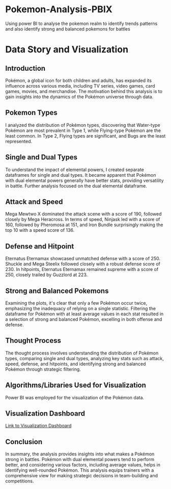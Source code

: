 # Pokemon-Analysis-PBIX
Using power BI to analyse the pokemon realm to identify trends patterns and also identify strong and balanced pokemons for battles

# Data Story and Visualization

## Introduction
Pokémon, a global icon for both children and adults, has expanded its influence across various media, including TV series, video games, card games, movies, and merchandise. The motivation behind this analysis is to gain insights into the dynamics of the Pokémon universe through data.

## Pokemon Types
I analyzed the distribution of Pokémon types, discovering that Water-type Pokémon are most prevalent in Type 1, while Flying-type Pokémon are the least common. In Type 2, Flying types are significant, and Bugs are the least represented.

## Single and Dual Types
To understand the impact of elemental powers, I created separate dataframes for single and dual types. It became apparent that Pokémon with dual elemental powers generally have better stats, providing versatility in battle. Further analysis focused on the dual elemental dataframe.

## Attack and Speed
Mega Mewtwo X dominated the attack scene with a score of 190, followed closely by Mega Heracross. In terms of speed, Ninjask led with a score of 160, followed by Pheromosa at 151, and Iron Bundle surprisingly making the top 10 with a speed score of 136.

## Defense and Hitpoint
Eternatus Eternamax showcased unmatched defense with a score of 250. Shuckle and Mega Steelix followed closely with a robust defense score of 230. In hitpoints, Eternatus Eternamax remained supreme with a score of 250, closely trailed by Guzzlord at 223.

## Strong and Balanced Pokemons
Examining the plots, it's clear that only a few Pokémon occur twice, emphasizing the inadequacy of relying on a single statistic. Filtering the dataframe for Pokémon with at least average values in each stat resulted in a selection of strong and balanced Pokémon, excelling in both offense and defense.

## Thought Process
The thought process involves understanding the distribution of Pokémon types, comparing single and dual types, analyzing key stats such as attack, speed, defense, and hitpoints, and identifying strong and balanced Pokémon through strategic filtering.

## Algorithms/Libraries Used for Visualization
Power BI was employed for the visualization of the Pokémon data.

## Visualization Dashboard
[Link to Visualization Dashboard](https://drive.google.com/file/d/1rAmp3beRrrL8t5_GtIF7KZyJY6hyo8Mu/view?usp=drive_link)

## Conclusion
In summary, the analysis provides insights into what makes a Pokémon strong in battles. Pokémon with dual elemental powers tend to perform better, and considering various factors, including average values, helps in identifying well-rounded Pokémon. This analysis equips trainers with a comprehensive view for making strategic decisions in team-building and competitions.
